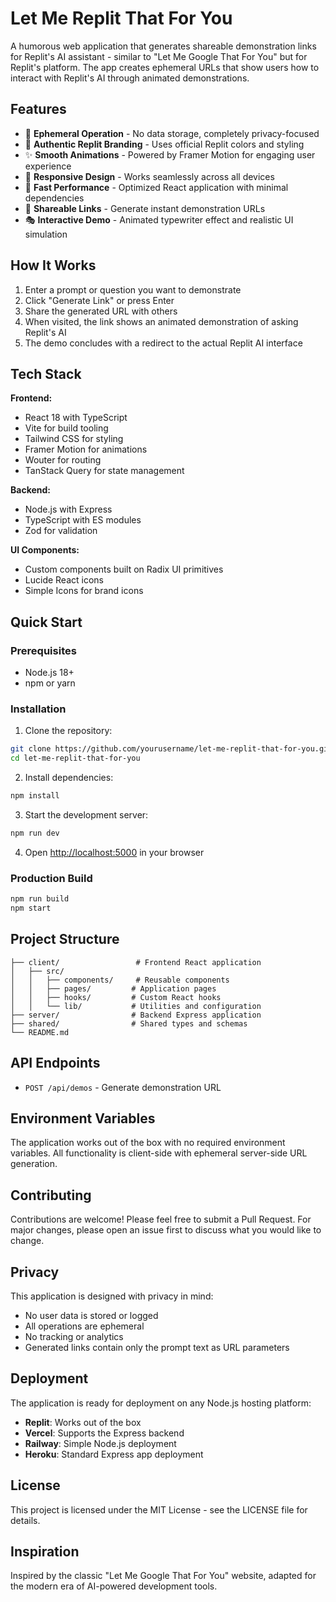 # Let Me Replit That For You

A humorous web application that generates shareable demonstration links for Replit's AI assistant - similar to "Let Me Google That For You" but for Replit's platform. The app creates ephemeral URLs that show users how to interact with Replit's AI through animated demonstrations.

## Features

- 🎯 **Ephemeral Operation** - No data storage, completely privacy-focused
- 🎨 **Authentic Replit Branding** - Uses official Replit colors and styling
- ✨ **Smooth Animations** - Powered by Framer Motion for engaging user experience
- 📱 **Responsive Design** - Works seamlessly across all devices
- 🚀 **Fast Performance** - Optimized React application with minimal dependencies
- 🔗 **Shareable Links** - Generate instant demonstration URLs
- 🎭 **Interactive Demo** - Animated typewriter effect and realistic UI simulation

## How It Works

1. Enter a prompt or question you want to demonstrate
2. Click "Generate Link" or press Enter
3. Share the generated URL with others
4. When visited, the link shows an animated demonstration of asking Replit's AI
5. The demo concludes with a redirect to the actual Replit AI interface

## Tech Stack

**Frontend:**
- React 18 with TypeScript
- Vite for build tooling
- Tailwind CSS for styling
- Framer Motion for animations
- Wouter for routing
- TanStack Query for state management

**Backend:**
- Node.js with Express
- TypeScript with ES modules
- Zod for validation

**UI Components:**
- Custom components built on Radix UI primitives
- Lucide React icons
- Simple Icons for brand icons

## Quick Start

### Prerequisites

- Node.js 18+ 
- npm or yarn

### Installation

1. Clone the repository:
```bash
git clone https://github.com/yourusername/let-me-replit-that-for-you.git
cd let-me-replit-that-for-you
```

2. Install dependencies:
```bash
npm install
```

3. Start the development server:
```bash
npm run dev
```

4. Open [http://localhost:5000](http://localhost:5000) in your browser

### Production Build

```bash
npm run build
npm start
```

## Project Structure

```
├── client/                 # Frontend React application
│   ├── src/
│   │   ├── components/     # Reusable components
│   │   ├── pages/         # Application pages
│   │   ├── hooks/         # Custom React hooks
│   │   └── lib/           # Utilities and configuration
├── server/                # Backend Express application
├── shared/                # Shared types and schemas
└── README.md
```

## API Endpoints

- `POST /api/demos` - Generate demonstration URL

## Environment Variables

The application works out of the box with no required environment variables. All functionality is client-side with ephemeral server-side URL generation.

## Contributing

Contributions are welcome! Please feel free to submit a Pull Request. For major changes, please open an issue first to discuss what you would like to change.

## Privacy

This application is designed with privacy in mind:
- No user data is stored or logged
- All operations are ephemeral
- No tracking or analytics
- Generated links contain only the prompt text as URL parameters

## Deployment

The application is ready for deployment on any Node.js hosting platform:

- **Replit**: Works out of the box
- **Vercel**: Supports the Express backend
- **Railway**: Simple Node.js deployment
- **Heroku**: Standard Express app deployment

## License

This project is licensed under the MIT License - see the LICENSE file for details.

## Inspiration

Inspired by the classic "Let Me Google That For You" website, adapted for the modern era of AI-powered development tools.